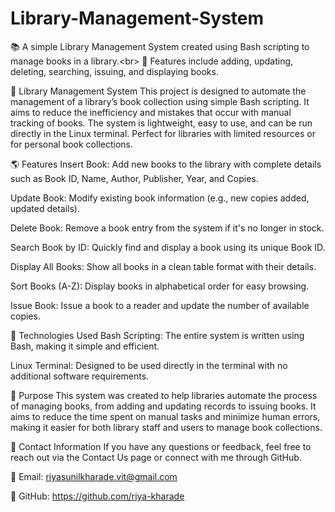 # Library-Management-System
📚 A simple Library Management System created using Bash scripting to manage books in a library.&lt;br> 📄 Features include adding, updating, deleting, searching, issuing, and displaying books.

🌿 Library Management System
This project is designed to automate the management of a library’s book collection using simple Bash scripting. It aims to reduce the inefficiency and mistakes that occur with manual tracking of books. The system is lightweight, easy to use, and can be run directly in the Linux terminal. Perfect for libraries with limited resources or for personal book collections.

🌎 Features
Insert Book: Add new books to the library with complete details such as Book ID, Name, Author, Publisher, Year, and Copies.

Update Book: Modify existing book information (e.g., new copies added, updated details).

Delete Book: Remove a book entry from the system if it's no longer in stock.

Search Book by ID: Quickly find and display a book using its unique Book ID.

Display All Books: Show all books in a clean table format with their details.

Sort Books (A-Z): Display books in alphabetical order for easy browsing.

Issue Book: Issue a book to a reader and update the number of available copies.

🔧 Technologies Used
Bash Scripting: The entire system is written using Bash, making it simple and efficient.

Linux Terminal: Designed to be used directly in the terminal with no additional software requirements.

🎯 Purpose
This system was created to help libraries automate the process of managing books, from adding and updating records to issuing books. It aims to reduce the time spent on manual tasks and minimize human errors, making it easier for both library staff and users to manage book collections.

📩 Contact Information
If you have any questions or feedback, feel free to reach out via the Contact Us page or connect with me through GitHub.

📧 Email: riyasunilkharade.vit@gmail.com

🔗 GitHub: https://github.com/riya-kharade
